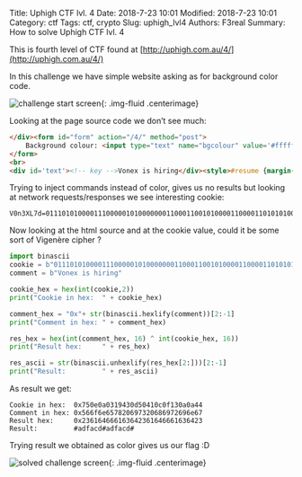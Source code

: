 Title: Uphigh CTF lvl. 4
Date: 2018-7-23 10:01
Modified: 2018-7-23 10:01
Category: ctf
Tags: ctf, crypto
Slug: uphigh_lvl4
Authors: F3real
Summary: How to solve Uphigh CTF lvl. 4

This is fourth level of CTF found at 
[http://uphigh.com.au/4/](http://uphigh.com.au/4/)

In this challenge we have simple website asking as for background color code.

![challenge start screen]({static}/images/2018_8_23_Vonex.png){: .img-fluid .centerimage}

Looking at the page source code we don’t see much:
~~~html
</div><form id="form" action="/4/" method="post">
	Background colour: <input type="text" name="bgcolour" value='#ffffff'><button id="submit" type="submit">Go</button>
</form>
<br>
<div id='text'><!-- key -->Vonex is hiring</div><style>#resume {margin-left: 38%; margin-top:7%;}</style> 
~~~

Trying to inject commands instead of color, gives us no results but looking at network requests/responses we see interesting cookie:
```
V0n3XL7d=011101010000111000001010000000110001100101000011000011010101000001000001000011000000111100010011000010100000101001000100;
```
Now looking at the html source and at the cookie value, could it be some sort of Vigenère cipher ?

~~~python
import binascii
cookie = b"011101010000111000001010000000110001100101000011000011010101000001000001000011000000111100010011000010100000101001000100"
comment = b"Vonex is hiring"

cookie_hex = hex(int(cookie,2))
print("Cookie in hex:  " + cookie_hex)

comment_hex = "0x"+ str(binascii.hexlify(comment))[2:-1]
print("Comment in hex: " + comment_hex)

res_hex = hex(int(comment_hex, 16) ^ int(cookie_hex, 16))
print("Result hex:     " + res_hex)

res_ascii = str(binascii.unhexlify(res_hex[2:]))[2:-1]
print("Result:         " + res_ascii)
~~~

As result we get:
```
Cookie in hex:  0x750e0a0319430d50410c0f130a0a44
Comment in hex: 0x566f6e657820697320686972696e67
Result hex:     0x236164666163642361646661636423
Result:         #adfacd#adfacd#
```
Trying result we obtained as color gives us our flag :D

![solved challenge screen]({static}/images/2018_8_23_VonexResult.png){: .img-fluid .centerimage}
